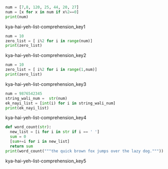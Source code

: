 ```python

num = [7,8, 120, 25, 44, 20, 27]
num = [x for x in num if x%2==0]
print(num)
```
kya-hai-yeh-list-comprehension_key1
```python
num = 10
zero_list = [ i%2 for i in range(num)]
print(zero_list)
```
kya-hai-yeh-list-comprehension_key2
```python
num = 10
zero_list = [ i%2 for i in range(1,num)]
print(zero_list)
```
kya-hai-yeh-list-comprehension_key3
```python
num = 9876542345
string_wali_num =  str(num)
ek_nayi_list = [int(i) for i in string_wali_num]
print(ek_nayi_list)  
```
kya-hai-yeh-list-comprehension_key4
```python
def word_count(str):
  new_list = [i for i in str if i == ' ']
  sum = 0
  [sum+=i for i in new_list]
  return sum
print(word_count("""the quick brown fox jumps over the lazy dog."""))
```
kya-hai-yeh-list-comprehension_key5
